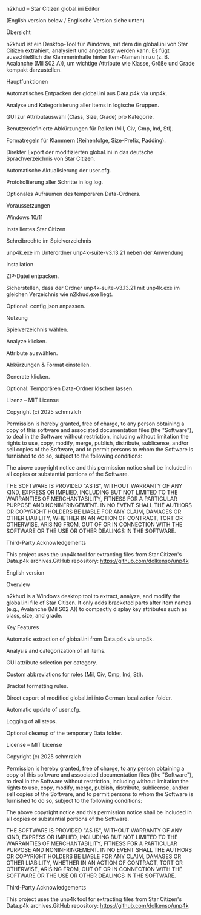 n2khud – Star Citizen global.ini Editor

(English version below / Englische Version siehe unten)

Übersicht

n2khud ist ein Desktop-Tool für Windows, mit dem die global.ini von Star Citizen extrahiert, analysiert und angepasst werden kann. Es fügt ausschließlich die Klammerinhalte hinter Item-Namen hinzu (z. B. Acalanche (Mil S02 A)), um wichtige Attribute wie Klasse, Größe und Grade kompakt darzustellen.

Hauptfunktionen

Automatisches Entpacken der global.ini aus Data.p4k via unp4k.

Analyse und Kategorisierung aller Items in logische Gruppen.

GUI zur Attributauswahl (Class, Size, Grade) pro Kategorie.

Benutzerdefinierte Abkürzungen für Rollen (Mil, Civ, Cmp, Ind, Stl).

Formatregeln für Klammern (Reihenfolge, Size-Prefix, Padding).

Direkter Export der modifizierten global.ini in das deutsche Sprachverzeichnis von Star Citizen.

Automatische Aktualisierung der user.cfg.

Protokollierung aller Schritte in log.log.

Optionales Aufräumen des temporären Data-Ordners.

Voraussetzungen

Windows 10/11

Installiertes Star Citizen

Schreibrechte im Spielverzeichnis

unp4k.exe im Unterordner unp4k-suite-v3.13.21 neben der Anwendung

Installation

ZIP-Datei entpacken.

Sicherstellen, dass der Ordner unp4k-suite-v3.13.21 mit unp4k.exe im gleichen Verzeichnis wie n2khud.exe liegt.

Optional: config.json anpassen.

Nutzung

Spielverzeichnis wählen.

Analyze klicken.

Attribute auswählen.

Abkürzungen & Format einstellen.

Generate klicken.

Optional: Temporären Data-Ordner löschen lassen.

Lizenz – MIT License

Copyright (c) 2025 schmrzlch

Permission is hereby granted, free of charge, to any person obtaining a copy
of this software and associated documentation files (the "Software"), to deal
in the Software without restriction, including without limitation the rights
to use, copy, modify, merge, publish, distribute, sublicense, and/or sell
copies of the Software, and to permit persons to whom the Software is
furnished to do so, subject to the following conditions:

The above copyright notice and this permission notice shall be included in all
copies or substantial portions of the Software.

THE SOFTWARE IS PROVIDED "AS IS", WITHOUT WARRANTY OF ANY KIND, EXPRESS OR
IMPLIED, INCLUDING BUT NOT LIMITED TO THE WARRANTIES OF MERCHANTABILITY,
FITNESS FOR A PARTICULAR PURPOSE AND NONINFRINGEMENT. IN NO EVENT SHALL THE
AUTHORS OR COPYRIGHT HOLDERS BE LIABLE FOR ANY CLAIM, DAMAGES OR OTHER
LIABILITY, WHETHER IN AN ACTION OF CONTRACT, TORT OR OTHERWISE, ARISING FROM,
OUT OF OR IN CONNECTION WITH THE SOFTWARE OR THE USE OR OTHER DEALINGS IN THE
SOFTWARE.

Third-Party Acknowledgements

This project uses the unp4k tool for extracting files from Star Citizen's Data.p4k archives.GitHub repository: https://github.com/dolkensp/unp4k

English version

Overview

n2khud is a Windows desktop tool to extract, analyze, and modify the global.ini file of Star Citizen. It only adds bracketed parts after item names (e.g., Avalanche (Mil S02 A)) to compactly display key attributes such as class, size, and grade.

Key Features

Automatic extraction of global.ini from Data.p4k via unp4k.

Analysis and categorization of all items.

GUI attribute selection per category.

Custom abbreviations for roles (Mil, Civ, Cmp, Ind, Stl).

Bracket formatting rules.

Direct export of modified global.ini into German localization folder.

Automatic update of user.cfg.

Logging of all steps.

Optional cleanup of the temporary Data folder.

License – MIT License

Copyright (c) 2025 schmrzlch

Permission is hereby granted, free of charge, to any person obtaining a copy
of this software and associated documentation files (the "Software"), to deal
in the Software without restriction, including without limitation the rights
to use, copy, modify, merge, publish, distribute, sublicense, and/or sell
copies of the Software, and to permit persons to whom the Software is
furnished to do so, subject to the following conditions:

The above copyright notice and this permission notice shall be included in all
copies or substantial portions of the Software.

THE SOFTWARE IS PROVIDED "AS IS", WITHOUT WARRANTY OF ANY KIND, EXPRESS OR
IMPLIED, INCLUDING BUT NOT LIMITED TO THE WARRANTIES OF MERCHANTABILITY,
FITNESS FOR A PARTICULAR PURPOSE AND NONINFRINGEMENT. IN NO EVENT SHALL THE
AUTHORS OR COPYRIGHT HOLDERS BE LIABLE FOR ANY CLAIM, DAMAGES OR OTHER
LIABILITY, WHETHER IN AN ACTION OF CONTRACT, TORT OR OTHERWISE, ARISING FROM,
OUT OF OR IN CONNECTION WITH THE SOFTWARE OR THE USE OR OTHER DEALINGS IN THE
SOFTWARE.

Third-Party Acknowledgements

This project uses the unp4k tool for extracting files from Star Citizen's Data.p4k archives.GitHub repository: https://github.com/dolkensp/unp4k

